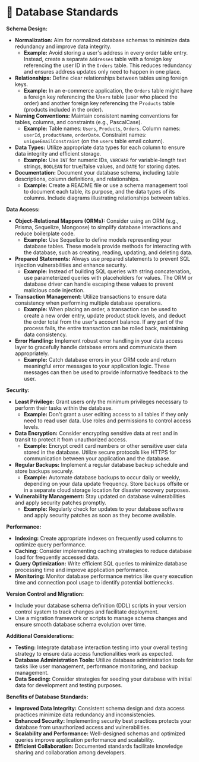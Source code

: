 # 📖 Database Standards

**Schema Design:**

* **Normalization:** Aim for normalized database schemas to minimize data redundancy and improve data integrity.
  * **Example:** Avoid storing a user's address in every order table entry. Instead, create a separate `Addresses` table with a foreign key referencing the user ID in the `Orders` table. This reduces redundancy and ensures address updates only need to happen in one place.
* **Relationships:** Define clear relationships between tables using foreign keys.
  * **Example:** In an e-commerce application, the `Orders` table might have a foreign key referencing the U`sers` table (user who placed the order) and another foreign key referencing the P`roducts` table (products included in the order).
* **Naming Conventions:** Maintain consistent naming conventions for tables, columns, and constraints (e.g., PascalCase).
  * **Example:** Table names: `Users`, `Products`, `Orders`. Column names: `userId`, `productName`, `orderDate`. Constraint names: `uniqueEmailConstraint` (on the `users` table email column).
* **Data Types:** Utilize appropriate data types for each column to ensure data integrity and efficient storage.
  * **Example:** Use `INT` for numeric IDs, `VARCHAR` for variable-length text strings, `BOOLEAN` for true/false values, and `DATE` for storing dates.
* **Documentation:** Document your database schema, including table descriptions, column definitions, and relationships.
  * **Example:** Create a README file or use a schema management tool to document each table, its purpose, and the data types of its columns. Include diagrams illustrating relationships between tables.

**Data Access:**

* **Object-Relational Mappers (ORMs):** Consider using an ORM (e.g., Prisma, Sequelize, Mongoose) to simplify database interactions and reduce boilerplate code.
  * **Example:** Use Sequelize to define models representing your database tables. These models provide methods for interacting with the database, such as creating, reading, updating, and deleting data.
* **Prepared Statements:** Always use prepared statements to prevent SQL injection vulnerabilities and enhance security.
  * **Example:** Instead of building SQL queries with string concatenation, use parameterized queries with placeholders for values. The ORM or database driver can handle escaping these values to prevent malicious code injection.
* **Transaction Management:** Utilize transactions to ensure data consistency when performing multiple database operations.
  * **Example:** When placing an order, a transaction can be used to create a new order entry, update product stock levels, and deduct the order total from the user's account balance. If any part of the process fails, the entire transaction can be rolled back, maintaining data consistency.
* **Error Handling:** Implement robust error handling in your data access layer to gracefully handle database errors and communicate them appropriately.
  * **Example:** Catch database errors in your ORM code and return meaningful error messages to your application logic. These messages can then be used to provide informative feedback to the user.

**Security:**

* **Least Privilege:** Grant users only the minimum privileges necessary to perform their tasks within the database.
  * **Example:** Don't grant a user editing access to all tables if they only need to read user data. Use roles and permissions to control access levels.
* **Data Encryption:** Consider encrypting sensitive data at rest and in transit to protect it from unauthorized access.
  * **Example:** Encrypt credit card numbers or other sensitive user data stored in the database. Utilize secure protocols like HTTPS for communication between your application and the database.
* **Regular Backups:** Implement a regular database backup schedule and store backups securely.
  * **Example:** Automate database backups to occur daily or weekly, depending on your data update frequency. Store backups offsite or in a separate cloud storage location for disaster recovery purposes.
* **Vulnerability Management:** Stay updated on database vulnerabilities and apply security patches promptly.
  * **Example:** Regularly check for updates to your database software and apply security patches as soon as they become available.

**Performance:**

* **Indexing:** Create appropriate indexes on frequently used columns to optimize query performance.
* **Caching:** Consider implementing caching strategies to reduce database load for frequently accessed data.
* **Query Optimization:** Write efficient SQL queries to minimize database processing time and improve application performance.
* **Monitoring:** Monitor database performance metrics like query execution time and connection pool usage to identify potential bottlenecks.

**Version Control and Migration:**

* Include your database schema definition (DDL) scripts in your version control system to track changes and facilitate deployment.
* Use a migration framework or scripts to manage schema changes and ensure smooth database schema evolution over time.

**Additional Considerations:**

* **Testing:** Integrate database interaction testing into your overall testing strategy to ensure data access functionalities work as expected.
* **Database Administration Tools:** Utilize database administration tools for tasks like user management, performance monitoring, and backup management.
* **Data Seeding:** Consider strategies for seeding your database with initial data for development and testing purposes.

**Benefits of Database Standards:**

* **Improved Data Integrity:** Consistent schema design and data access practices minimize data redundancy and inconsistencies.
* **Enhanced Security:** Implementing security best practices protects your database from unauthorized access and vulnerabilities.
* **Scalability and Performance:** Well-designed schemas and optimized queries improve application performance and scalability.
* **Efficient Collaboration:** Documented standards facilitate knowledge sharing and collaboration among developers.
